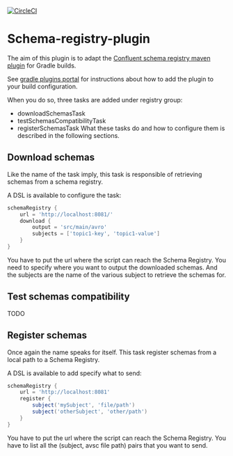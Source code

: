 [![CircleCI](https://circleci.com/gh/ImFlog/schema-registry-plugin/tree/master.svg?style=svg)](https://circleci.com/gh/ImFlog/schema-registry-plugin/tree/master)

# Schema-registry-plugin
The aim of this plugin is to adapt the [Confluent schema registry maven plugin](https://docs.confluent.io/current/schema-registry/docs/maven-plugin.html) for Gradle builds.

See [gradle plugins portal](https://plugins.gradle.org/plugin/com.github.imflog.kafka-schema-registry-gradle-plugin)
for instructions about how to add the plugin to your build configuration.

When you do so, three tasks are added under registry group:
* downloadSchemasTask
* testSchemasCompatibilityTask
* registerSchemasTask
What these tasks do and how to configure them is described in the following sections.
## Download schemas
Like the name of the task imply, this task is responsible of retrieving schemas from a schema registry.

A DSL is available to configure the task:
```groovy
schemaRegistry {
    url = 'http://localhost:8081/'
    download {
        output = 'src/main/avro'
        subjects = ['topic1-key', 'topic1-value']
    }
}
```
You have to put the url where the script can reach the Schema Registry.
You need to specify where you want to output the downloaded schemas.
And the subjects are the name of the various subject to retrieve the schemas for. 

## Test schemas compatibility
TODO
## Register schemas
Once again the name speaks for itself.
This task register schemas from a local path to a Schema Registry.

A DSL is available to add specify what to send:
```groovy
schemaRegistry {
    url = 'http://localhost:8081'
    register {
        subject('mySubject', 'file/path')
        subject('otherSubject', 'other/path')
    }
}
```
You have to put the url where the script can reach the Schema Registry.
You have to list all the (subject, avsc file path) pairs that you want to send. 